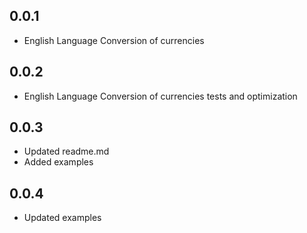## 0.0.1

* English Language Conversion of currencies

## 0.0.2

* English Language Conversion of currencies tests and optimization

## 0.0.3

* Updated readme.md
* Added examples

## 0.0.4

* Updated examples

